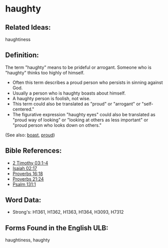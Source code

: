 # haughty

## Related Ideas:

haughtiness

## Definition:

The term "haughty" means to be prideful or arrogant. Someone who is "haughty" thinks too highly of himself.

* Often this term describes a proud person who persists in sinning against God.
* Usually a person who is haughty boasts about himself.
* A haughty person is foolish, not wise.
* This term could also be translated as "proud" or "arrogant" or "self-centered."
* The figurative expression "haughty eyes" could also be translated as "proud way of looking" or "looking at others as less important" or "proud person who looks down on others."

(See also: [boast](../kt/boast.md), [proud](../other/proud.md))

## Bible References:

* [2 Timothy 03:1-4](rc://en/tn/help/2ti/03/01)
* [Isaiah 02:17](rc://en/tn/help/isa/02/17)
* [Proverbs 16:18](rc://en/tn/help/pro/16/18)
* [Proverbs 21:24](rc://en/tn/help/pro/21/24)
* [Psalm 131:1](rc://en/tn/help/psa/131/001)

## Word Data:

* Strong's: H1361, H1362, H1363, H1364, H3093, H7312

## Forms Found in the English ULB:

haughtiness, haughty
